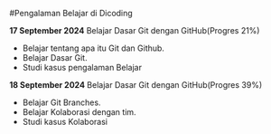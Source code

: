 #Pengalaman Belajar di Dicoding

**17 September 2024**
Belajar Dasar Git dengan GitHub(Progres 21%)
* Belajar tentang apa itu Git dan Github.
* Belajar Dasar Git.
* Studi kasus pengalaman Belajar

**18 September 2024**
Belajar Dasar Git dengan GitHub(Progres 39%)
* Belajar Git Branches.
* Belajar Kolaborasi dengan tim.
* Studi kasus Kolaborasi
